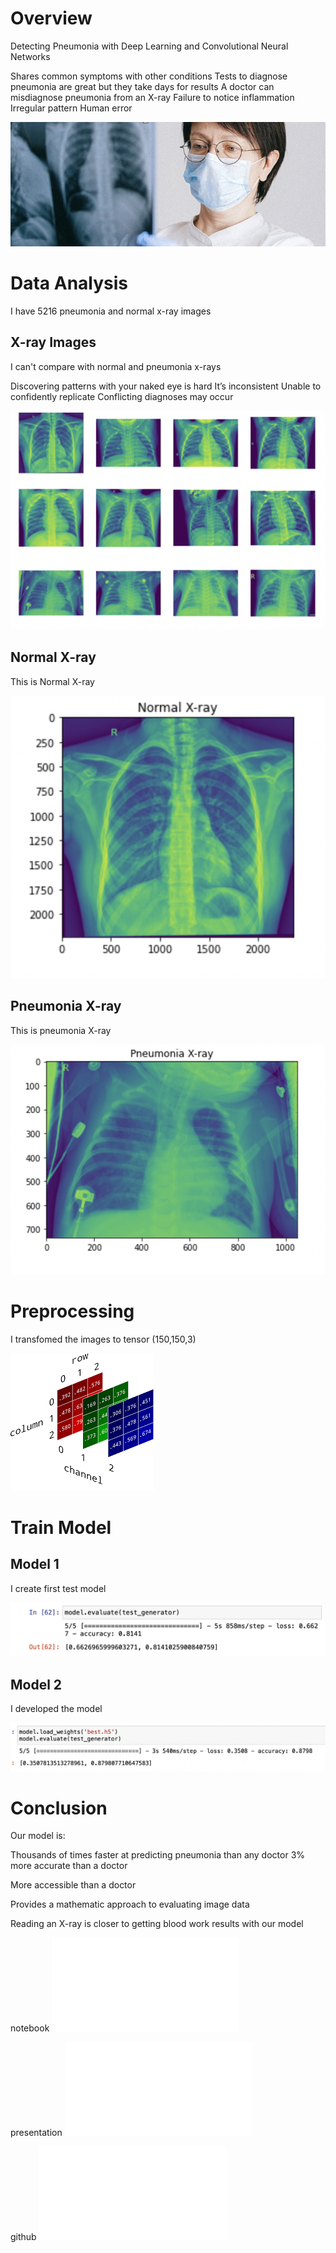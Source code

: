 # Overview

Detecting Pneumonia with Deep Learning and Convolutional Neural Networks

Shares common symptoms with other conditions
Tests to diagnose pneumonia are great but they take days for results
A doctor can misdiagnose pneumonia from an X-ray
Failure to notice inflammation
Irregular pattern
Human error

![png](docs/images/docter.png)

# Data Analysis

I have 5216 pneumonia and normal x-ray images

## X-ray Images

I can't compare with normal and pneumonia x-rays

Discovering patterns with your naked eye is hard
It’s inconsistent 
Unable to confidently replicate 
Conflicting diagnoses may occur

![png](docs/images/xrays.png)

## Normal X-ray

This is Normal X-ray

![png](docs/images/normal.png)

## Pneumonia X-ray

This is pneumonia X-ray

![png](docs/images/pneumonia.png)

# Preprocessing

I transfomed the images to tensor (150,150,3)

![png](docs/images/rgb.png)

# Train Model

## Model 1

I create first test model

![png](docs/images/model1.png)

## Model 2

I developed the model

![png](docs/images/model2.png)

# Conclusion

Our model is:

Thousands of times faster at predicting pneumonia than any doctor
3% more accurate than a doctor

More accessible than a doctor

Provides a mathematic approach to evaluating image data

Reading an X-ray is closer to getting blood work results with our model

notebook
!['Click'](docs/notebook.pdf)

presentation
!['Click'](docs/presentation.pdf)

github
!['Click'](docs/github.pdf)
